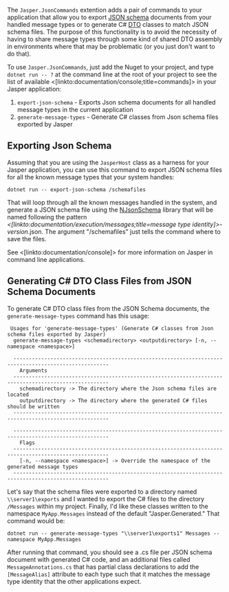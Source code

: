 <!--title:Message Json Schema Commands-->

The `Jasper.JsonCommands` extention adds a pair of commands to your application that allow you to export [JSON schema](http://json-schema.org/) documents from your handled message types or to generate C# [DTO](https://en.wikipedia.org/wiki/Data_transfer_object) classes to 
match JSON schema files. The purpose of this functionality is to avoid the necessity of having to share message types through some kind of shared DTO assembly in environments where that may be
problematic (or you just don't want to do that).

To use `Jasper.JsonCommands`, just add the Nuget to your project, and type `dotnet run -- ?` at the command line at the root of your project to see the list of available <[linkto:documentation/console;title=commands]> in your Jasper application:

1. `export-json-schema` - Exports Json schema documents for all handled message types in the current application
1. `generate-message-types` - Generate C# classes from Json schema files exported by Jasper


## Exporting Json Schema

Assuming that you are using the `JasperHost` class as a harness for your Jasper application, you can use this command to export JSON schema files for all the known message types that your system handles:

```
dotnet run -- export-json-schema /schemafiles
```

That will loop through all the known messages handled in the system, and generate a JSON schema file
using the [NJsonSchema](https://github.com/RSuter/NJsonSchema) library that will be named following the pattern *<[linkto:documentation/execution/messages;title=message type identity]>*-*version*.json. The argument "/schemafiles" just tells the command where to save the files.

See <[linkto:documentation/console]> for more information on Jasper in command line applications.

## Generating C# DTO Class Files from JSON Schema Documents

To generate C# DTO class files from the JSON Schema documents, the `generate-message-types` command
has this usage:

```
 Usages for 'generate-message-types' (Generate C# classes from Json schema files exported by Jasper)
  generate-message-types <schemadirectory> <outputdirectory> [-n, --namespace <namespace>]

  -----------------------------------------------------------------------------------------------------
    Arguments
  -----------------------------------------------------------------------------------------------------
    schemadirectory -> The directory where the Json schema files are located
    outputdirectory -> The directory where the generated C# files should be written
  -----------------------------------------------------------------------------------------------------

  -----------------------------------------------------------------------------------------------------
    Flags
  -----------------------------------------------------------------------------------------------------
    [-n, --namespace <namespace>] -> Override the namespace of the generated message types
  -----------------------------------------------------------------------------------------------------
```

Let's say that the schema files were exported to a directory named `\\server1\exports` and I wanted to export the C# files to the directory `/Messages` within my project. Finally, I'd like these classes written to the namespace `MyApp.Messages` instead of the default "Jasper.Generated." That command would be:

```
dotnet run -- generate-message-types "\\server1\exports1" Messages --namespace MyApp.Messages
```

After running that command, you should see a .cs file per JSON schema document with generated C# code, and an additional files called `MessageAnnotations.cs` that has partial class declarations to add
the `[MessageAlias]` attribute to each type such that it matches the message type identity that the other applications expect.